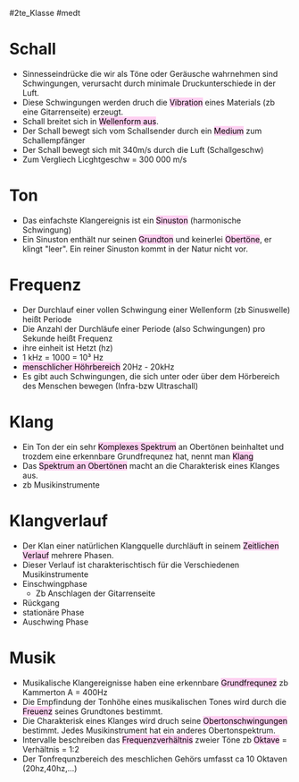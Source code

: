 #2te_Klasse #medt 

# Schall

- Sinnesseindrücke die wir als Töne oder Geräusche wahrnehmen sind Schwingungen, verursacht durch minimale Druckunterschiede in der Luft.
- Diese Schwingungen werden druch die <mark style="background: #FFB8EBA6;">Vibration</mark> eines Materials (zb eine Gitarrenseite) erzeugt.
- Schall breitet sich in <mark style="background: #FFB8EBA6;">Wellenform aus</mark>.
- Der Schall bewegt sich vom Schallsender durch ein <mark style="background: #FFB8EBA6;">Medium</mark> zum Schallempfänger
- Der Schall bewegt sich mit 340m/s durch die Luft (Schallgeschw)
- Zum Vergliech Licghtgeschw = 300 000 m/s 

# Ton 

- Das einfachste Klangereignis ist ein <mark style="background: #FFB8EBA6;">Sinuston</mark> (harmonische Schwingung)
- Ein Sinuston enthält nur seinen <mark style="background: #FFB8EBA6;">Grundton</mark> und keinerlei <mark style="background: #FFB8EBA6;">Obertöne</mark>, er klingt "leer". Ein reiner Sinuston kommt in der Natur nicht vor.
# Frequenz

- Der Durchlauf einer vollen Schwingung einer Wellenform (zb Sinuswelle) heißt Periode
- Die Anzahl der Durchläufe einer Periode (also Schwingungen) pro Sekunde heißt Frequenz
- ihre einheit ist Hetzt (hz)
- 1 kHz = 1000 = 10³ Hz
- <mark style="background: #FFB8EBA6;">menschlicher Höhrbereich</mark> 20Hz - 20kHz
- Es gibt auch Schwingungen, die sich unter oder über dem Hörbereich des Menschen bewegen (Infra-bzw Ultraschall)
# Klang

- Ein Ton der ein sehr <mark style="background: #FFB8EBA6;">Komplexes Spektrum</mark> an Obertönen beinhaltet und trozdem eine erkennbare Grundfrequnez hat, nennt man <mark style="background: #FFB8EBA6;">Klang</mark>
- Das <mark style="background: #FFB8EBA6;">Spektrum an Obertönen</mark> macht an die Charakterisk eines Klanges aus.
- zb Musikinstrumente

# Klangverlauf

- Der Klan einer natürlichen Klangquelle durchläuft in seinem <mark style="background: #FFB8EBA6;">Zeitlichen Verlauf</mark> mehrere Phasen.
- Dieser Verlauf ist charakterischtisch für die Verschiedenen Musikinstrumente
- Einschwingphase
	- Zb Anschlagen der Gitarrenseite
- Rückgang
- stationäre Phase
- Auschwing Phase

# Musik

- Musikalische Klangereignisse haben eine erkennbare <mark style="background: #FFB8EBA6;">Grundfrequnez</mark> zb Kammerton A = 400Hz
- Die Empfindung der Tonhöhe eines musikalischen Tones wird durch die <mark style="background: #FFB8EBA6;">Freuenz</mark> seines Grundtones bestimmt.
- Die Charakterisk eines Klanges wird druch seine <mark style="background: #FFB8EBA6;">Obertonschwingungen</mark> bestimmt. Jedes Musikinstrument hat ein anderes Obertonspektrum.
- Intervalle beschreiben das <mark style="background: #FFB8EBA6;">Frequenzverhältnis</mark> zweier Töne zb <mark style="background: #FFB8EBA6;">Oktave</mark> = Verhältnis = 1:2 
- Der Tonfrequnzbereich des meschlichen Gehörs umfasst ca 10 Oktaven (20hz,40hz,...)
